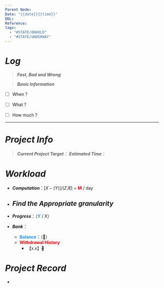 ```yaml
---
Parent Node: 
Date: "{{date}}{{time}}"
DDL: 
Reference: 
tags:
  - "#STATE/ONHOLD"
  - "#STATE/UNDERWAY"
---
```

# *Log*

> ***Fast, Bad and Wrong***

> ***Basic Information***
- [ ] When？
- [ ] What？
- [ ] How much？


---
# *Project Info*

> ***Current Project Target***：
> ***Estimated Time***：

# *Workload*

- ***Computation***：$[X-(Y)]/(Z天)$ = <b><font  color = #FF0000 >M</font></b> / day
- ***Find the Appropriate granularity***
	- 

- ***Progress***：（<b><font  color = #1E90FF >Y</font></b> / X）
- ***Bank***：
	- <b><font  color = #1E90FF >Balance</font></b>：（🫧）
	- <b><font  color = #FF0000 >Withdrawal History</font></b>
		- 【x.x】~~🫧~~

# *Project Record*

- 